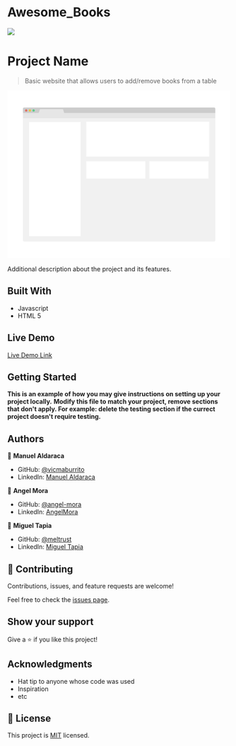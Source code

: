 # Awesome_Books

![](https://img.shields.io/badge/Microverse-blueviolet)

# Project Name

> Basic website that allows users to add/remove books from a table

![screenshot](./app_screenshot.png)

Additional description about the project and its features.

## Built With

- Javascript
- HTML 5

## Live Demo

[Live Demo Link](https://livedemo.com)


## Getting Started

**This is an example of how you may give instructions on setting up your project locally.**
**Modify this file to match your project, remove sections that don't apply. For example: delete the testing section if the currect project doesn't require testing.**


## Authors

👤 **Manuel Aldaraca**

- GitHub: [@vicmaburrito](https://github.com/vicmaburrito)
- LinkedIn: [Manuel Aldaraca](https://www.linkedin.com/in/manuel-aldaraca)

👤 **Angel Mora**

- GitHub: [@angel-mora](https://github.com/angel-mora)
- LinkedIn: [AngelMora](https://github.com/angel-mora)

👤 **Miguel Tapia**

- GitHub: [@meltrust](https://github.com/meltrust)
- LinkedIn: [Miguel Tapia](https://www.linkedin.com/in/meltrust)

## 🤝 Contributing

Contributions, issues, and feature requests are welcome!

Feel free to check the [issues page](../../issues/).

## Show your support

Give a ⭐️ if you like this project!

## Acknowledgments

- Hat tip to anyone whose code was used
- Inspiration
- etc

## 📝 License

This project is [MIT](./MIT.md) licensed.
